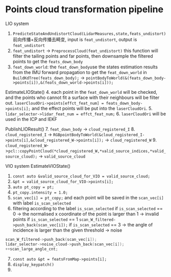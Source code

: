 

# Points cloud transformation pipeline
LIO system
1. `PredicteStateAndUndistortCloud(LidarMeasures,state,feats_undistort)`前向传播+反向传播去畸变, input is `feat_undistort`, output is `feat_undistort`
2. `feat_undistort` -> `PreprocessCloud(feat_undistort)` this function will filter the tailing points and far points, then downsample the filtered points to get the `feats_down_body`
3. `feat_down_world`: the `feat_down_body`use the states estimation results from the IMU forward propagation to get the `feat_down_world` in `BuildKdTree(feats_down_body);` -> `pointBodyToWorld(&(feats_down_body->points[i]),&(feats_down_world->points[i]));`

EstimateLIOState()
 4.  each point in the `feat_down_world` will be checked, and the points who cannot fit a surface with their neighbours will be filter out. `laserCloudOri->points[effct_feat_num] = feats_down_body->points[i];` and the effect points will be put into the `laserCloudOri`.
 5. `lidar_selector->lidar_feat_num = effct_feat_num;`
 6. `laserCloudOri` will be used in the ICP and IEKF 

PublishLIOResult()
7. `feat_down_body` -> `cloud_registered_I`
8. `cloud_registered_I` -> `RGBpointBodyToWorld(&cloud_registered_I->points[i],&cloud_registered_W->points[i]);` -> `cloud_registered_W`
9. `cloud_registered_W`->`pcl::copyPointCloud(*cloud_registered_W,*valid_source_indices,*valid_source_cloud);` -> `valid_source_cloud`



VIO system
EstimateVIOState()
1. `const auto &valid_source_cloud_for_VIO = valid_source_cloud;`
2. `&pt = valid_source_cloud_for_VIO->points[i];`
3. `auto pt_copy = pt;`
4. `pt_copy.intensity = 1.0;`
5. `scan_vec[i] = pt_copy;` and each point will be saved in the `scan_vec[i]` with label `is_scan_selected`
6. filtering according to the label `is_scan_selected`
if `is_scan_selected` == 0 -> the normalised x coordinate of the point is larger than 1 -> invalid points
if `is_scan_selected` == 1
`scan_W_filtered->push_back(scan_vec[i]);`
if `is_scan_selected` == 3 -> the angle of incidence is larger than the given threshold -> noise
```cpp
scan_W_filtered->push_back(scan_vec[i]);
lidar_selector->noise_cloud->push_back(scan_vec[i]);
++scan_large_angle_cnt;
```

7. `const auto &pt = featsFromMap->points[i];` 
8. `display_keypatch()`
9. 
